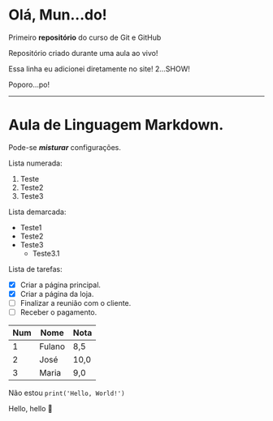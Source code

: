 # Olá, Mun...do!
Primeiro **repositório** do curso de Git e GitHub

Repositório criado durante uma aula ao vivo!

Essa linha eu adicionei diretamente no site! 2...SHOW!

Poporo...po!

***
# Aula de Linguagem Markdown.
Pode-se __*misturar*__ configurações.

Lista numerada:
1. Teste
2. Teste2
3. Teste3

Lista demarcada:
* Teste1
* Teste2
* Teste3
   * Teste3.1

Lista de tarefas:
- [x] Criar a página principal.
- [x] Criar a página da loja.
- [ ] Finalizar a reunião com o cliente.
- [ ] Receber o pagamento.

Num | Nome | Nota
---|---|---
1 | Fulano | 8,5
2 | José | 10,0
3 | Maria | 9,0

Não estou `print('Hello, World!')`

Hello, hello 🖖
